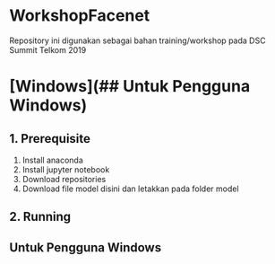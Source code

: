 # WorkshopFacenet
Repository ini digunakan sebagai bahan training/workshop pada DSC Summit Telkom 2019


# [Windows](## Untuk Pengguna Windows)

## 1. Prerequisite
1. Install anaconda
2. Install jupyter notebook
3. Download repositories
4. Download file model disini dan letakkan pada folder model
## 2. Running

## Untuk Pengguna Windows

